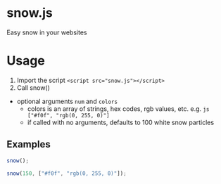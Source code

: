 # snow.js

Easy snow in your websites

# Usage
1. Import the script
```<script src="snow.js"></script>```
2. Call snow()
  - optional arguments ```num``` and ```colors```
    - colors is an array of strings, hex codes, rgb values, etc.   e.g. ```js 
["#f0f", "rgb(0, 255, 0)"]```
    - if called with no arguments, defaults to 100 white snow particles
    
## Examples

```js 
snow();
```

```js 
snow(150, ["#f0f", "rgb(0, 255, 0)"]);
```
